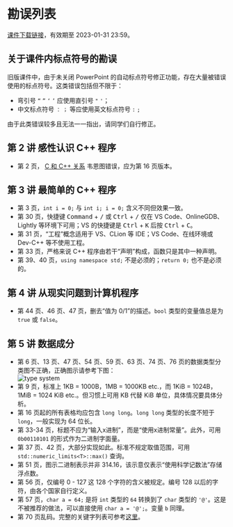 # 勘误列表

[课件下载链接](https://disk.pku.edu.cn:443/link/E55A05846602229979DEFB4358EEF761?gns=CB8FC80E89AF46C39580120B6BEB4DC1%2F694E2A9E7BBF48ECBB68CDC82244FD65)，有效期至 2023-01-31 23:59。

## 关于课件内标点符号的勘误

旧版课件中，由于未关闭 PowerPoint 的自动标点符号修正功能，存在大量被错误使用的标点符号。这类错误包括但不限于：
- 弯引号 `“` `”` `‘` `’` 应使用直引号 `"` `'`；
- 中文标点符号 `：` `；` 等应使用英文标点符号 `:` `;`

由于此类错误较多且无法一一指出，请同学们自行修正。

## 第 2 讲 感性认识 C++ 程序

- 第 2 页， [C 和 C++ 关系](../cpp/c) 韦恩图错误，应为第 16 页版本。

## 第 3 讲 最简单的 C++ 程序

- 第 3 页，`int i = 0;` 与 `int i; i = 0;` 含义不同但效果一致。
- 第 30 页，快捷键 <kbd>Command</kbd> + <kbd>/</kbd> 或 <kbd>Ctrl</kbd> + <kbd>/</kbd> 仅在 VS Code、OnlineGDB、Lightly 等环境下可用；VS 的快捷键是 <kbd>Ctrl</kbd> + <kbd>K</kbd> 后按 <kbd>Ctrl</kbd> + <kbd>C</kbd>。
- 第 31 页，“工程”概念适用于 VS、CLion 等 IDE；VS Code、在线环境或 Dev-C++ 等不使用工程。
- 第 33 页，严格来说 C++ 程序由若干“声明”构成，函数只是其中一种声明。
- 第 39、40 页，`using namespace std;` 不是必须的；`return 0;` 也不是必须的。

## 第 4 讲 从现实问题到计算机程序

- 第 44 页、46 页、47 页，删去“值为 0/1”的描述。`bool` 类型的变量值总是为 `true` 或 `false`。

## 第 5 讲 数据成分

- 第 6 页、13 页、47 页、54 页、59 页、63 页、74 页、76 页的数据类型分类图不正确，正确图示请参考下图：  
  ![type system](https://learn-cpp.tk/assets/typesystem.svg)
- 第 9 页，标准上 1KB = 1000B，1MB = 1000KB etc.，而 1KiB = 1024B，1MiB = 1024 KiB etc.。但习惯上可用 KB 代替 KiB 单位，具体情况要具体分析。
- 第 16 页起的所有表格均应包含 `long long`。`long long` 类型的长度不短于 `long`，一般实现为 64 位长。
- 第 33-34 页，标题不应为“输入x进制”，而是“使用x进制常量”。此外，可用 `0b00110101` 的形式作为二进制字面量。
- 第 37 页、42 页，大部分实现如此。标准不规定取值范围，可用 `std::numeric_limits<T>::max()` 查询。
- 第 51 页，图示二进制表示并非 314.16，该示意仅表示“使用科学记数法”存储浮点数。
- 第 56 页，仅编号 0 - 127 这 128 个字符的含义被规定。编号 128 以后的字符，由各个国家自行定义。
- 第 57 页，`char a = 64;` 是将 `int` 类型的 `64` 转换到了 `char` 类型的 `'@'`。这是不被推荐的做法，可以直接使用 `char a = '@';`。变量 `b` 同理。
- 第 70 页乱码。完整的关键字列表可参考[这里](https://zh.cppreference.com/w/cpp/keyword)。
